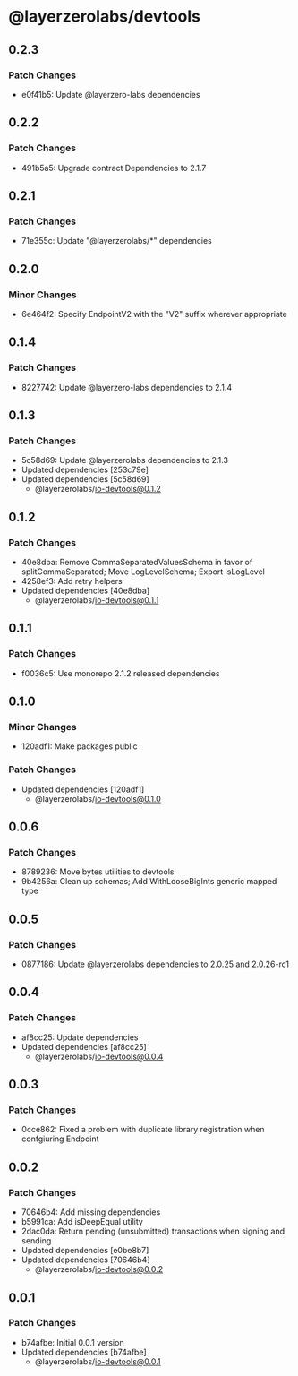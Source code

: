# @layerzerolabs/devtools

## 0.2.3

### Patch Changes

- e0f41b5: Update @layerzero-labs dependencies

## 0.2.2

### Patch Changes

- 491b5a5: Upgrade contract Dependencies to 2.1.7

## 0.2.1

### Patch Changes

- 71e355c: Update "@layerzerolabs/\*" dependencies

## 0.2.0

### Minor Changes

- 6e464f2: Specify EndpointV2 with the "V2" suffix wherever appropriate

## 0.1.4

### Patch Changes

- 8227742: Update @layerzero-labs dependencies to 2.1.4

## 0.1.3

### Patch Changes

- 5c58d69: Update @layerzerolabs dependencies to 2.1.3
- Updated dependencies [253c79e]
- Updated dependencies [5c58d69]
  - @layerzerolabs/io-devtools@0.1.2

## 0.1.2

### Patch Changes

- 40e8dba: Remove CommaSeparatedValuesSchema in favor of splitCommaSeparated; Move LogLevelSchema; Export isLogLevel
- 4258ef3: Add retry helpers
- Updated dependencies [40e8dba]
  - @layerzerolabs/io-devtools@0.1.1

## 0.1.1

### Patch Changes

- f0036c5: Use monorepo 2.1.2 released dependencies

## 0.1.0

### Minor Changes

- 120adf1: Make packages public

### Patch Changes

- Updated dependencies [120adf1]
  - @layerzerolabs/io-devtools@0.1.0

## 0.0.6

### Patch Changes

- 8789236: Move bytes utilities to devtools
- 9b4256a: Clean up schemas; Add WithLooseBigInts generic mapped type

## 0.0.5

### Patch Changes

- 0877186: Update @layerzerolabs dependencies to 2.0.25 and 2.0.26-rc1

## 0.0.4

### Patch Changes

- af8cc25: Update dependencies
- Updated dependencies [af8cc25]
  - @layerzerolabs/io-devtools@0.0.4

## 0.0.3

### Patch Changes

- 0cce862: Fixed a problem with duplicate library registration when confgiuring Endpoint

## 0.0.2

### Patch Changes

- 70646b4: Add missing dependencies
- b5991ca: Add isDeepEqual utility
- 2dac0da: Return pending (unsubmitted) transactions when signing and sending
- Updated dependencies [e0be8b7]
- Updated dependencies [70646b4]
  - @layerzerolabs/io-devtools@0.0.2

## 0.0.1

### Patch Changes

- b74afbe: Initial 0.0.1 version
- Updated dependencies [b74afbe]
  - @layerzerolabs/io-devtools@0.0.1

